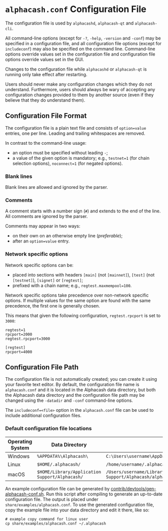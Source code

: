 # `alphacash.conf` Configuration File

The configuration file is used by `alphacashd`, `alphacash-qt` and `alphacash-cli`.

All command-line options (except for `-?`, `-help`, `-version` and `-conf`) may be specified in a configuration file, and all configuration file options (except for `includeconf`) may also be specified on the command line. Command-line options override values set in the configuration file and configuration file options override values set in the GUI.

Changes to the configuration file while `alphacashd` or `alphacash-qt` is running only take effect after restarting.

Users should never make any configuration changes which they do not understand. Furthermore, users should always be wary of accepting any configuration changes provided to them by another source (even if they believe that they do understand them).

## Configuration File Format

The configuration file is a plain text file and consists of `option=value` entries, one per line. Leading and trailing whitespaces are removed.

In contrast to the command-line usage:
- an option must be specified without leading `-`;
- a value of the given option is mandatory; e.g., `testnet=1` (for chain selection options), `noconnect=1` (for negated options).

### Blank lines

Blank lines are allowed and ignored by the parser.

### Comments

A comment starts with a number sign (`#`) and extends to the end of the line. All comments are ignored by the parser.

Comments may appear in two ways:
- on their own on an otherwise empty line (_preferable_);
- after an `option=value` entry.

### Network specific options

Network specific options can be:
- placed into sections with headers `[main]` (not `[mainnet]`), `[test]` (not `[testnet]`), `[signet]` or `[regtest]`;
- prefixed with a chain name; e.g., `regtest.maxmempool=100`.

Network specific options take precedence over non-network specific options.
If multiple values for the same option are found with the same precedence, the
first one is generally chosen.

This means that given the following configuration, `regtest.rpcport` is set to `3000`:

```
regtest=1
rpcport=2000
regtest.rpcport=3000

[regtest]
rpcport=4000
```

## Configuration File Path

The configuration file is not automatically created; you can create it using your favorite text editor. By default, the configuration file name is `alphacash.conf` and it is located in the Alphacash data directory, but both the Alphacash data directory and the configuration file path may be changed using the `-datadir` and `-conf` command-line options.

The `includeconf=<file>` option in the `alphacash.conf` file can be used to include additional configuration files.

### Default configuration file locations

Operating System | Data Directory | Example Path
-- | -- | --
Windows | `%APPDATA%\Alphacash\` | `C:\Users\username\AppData\Roaming\Alphacash\alphacash.conf`
Linux | `$HOME/.alphacash/` | `/home/username/.alphacash/alphacash.conf`
macOS | `$HOME/Library/Application Support/Alphacash/` | `/Users/username/Library/Application Support/Alphacash/alphacash.conf`

An example configuration file can be generated by [contrib/devtools/gen-alphacash-conf.sh](../contrib/devtools/gen-alphacash-conf.sh).
Run this script after compiling to generate an up-to-date configuration file.
The output is placed under `share/examples/alphacash.conf`.
To use the generated configuration file, copy the example file into your data directory and edit it there, like so:

```
# example copy command for linux user
cp share/examples/alphacash.conf ~/.alphacash
```
